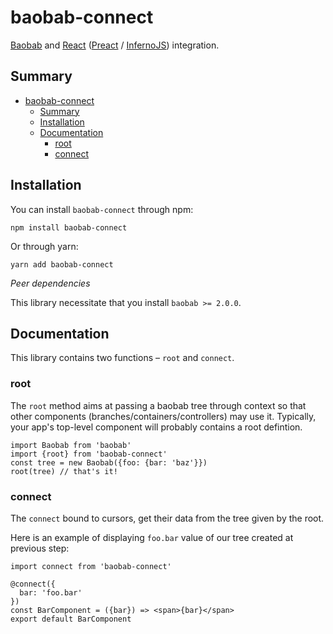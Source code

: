 # baobab-connect


[Baobab](https://github.com/Yomguithereal/baobab) and [React](https://reactjs.org) ([Preact](https://preactjs.com) / [InfernoJS](https://github.com/infernojs/inferno)) integration.


## Summary

<!-- TOC -->

- [baobab-connect](#baobab-connect)
  - [Summary](#summary)
  - [Installation](#installation)
  - [Documentation](#documentation)
    - [root](#root)
    - [connect](#connect)

<!-- /TOC -->

## Installation

You can install `baobab-connect` through npm:

```
npm install baobab-connect
```

Or through yarn:

```
yarn add baobab-connect
```

*Peer dependencies*

This library necessitate that you install `baobab >= 2.0.0`.

## Documentation

This library contains two functions – `root` and `connect`. 

### root

The `root` method aims at passing a baobab tree through context so that other components (branches/containers/controllers) may use it. Typically, your app's top-level component will probably contains a root defintion.

```
import Baobab from 'baobab'
import {root} from 'baobab-connect'
const tree = new Baobab({foo: {bar: 'baz'}})
root(tree) // that's it!
```

### connect

The `connect` bound to cursors, get their data from the tree given by the root.

Here is an example of displaying `foo.bar` value of our tree created at previous step:

```
import connect from 'baobab-connect'

@connect({
  bar: 'foo.bar'
})
const BarComponent = ({bar}) => <span>{bar}</span>
export default BarComponent
```

